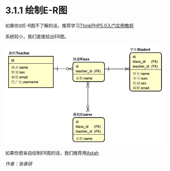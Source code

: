 # 3.1.1 绘制E-R图

如果你对E-R图不了解的话，推荐学习[ThinkPHP5.0入门实例教程](https://www.kancloud.cn/yunzhiclub/thinkphp5guide/170291)

系统较小，我们直接给出ER图。

![](image/0.png)

如果你想亲自绘制ER图的话，我们推荐用[Astah](http://astah.net/)

*作者：张喜硕*